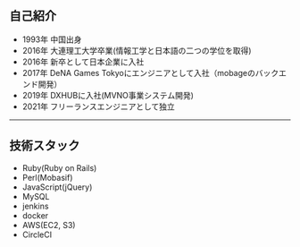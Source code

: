 ## 自己紹介
- 1993年 中国出身
- 2016年 大連理工大学卒業(情報工学と日本語の二つの学位を取得)
- 2016年 新卒として日本企業に入社
- 2017年 DeNA Games Tokyoにエンジニアとして入社（mobageのバックエンド開発）
- 2019年 DXHUBに入社(MVNO事業システム開発)
- 2021年 フリーランスエンジニアとして独立
  
---

## 技術スタック
- Ruby(Ruby on Rails)
- Perl(Mobasif)
- JavaScript(jQuery)
- MySQL
- jenkins
- docker
- AWS(EC2, S3)
- CircleCI
